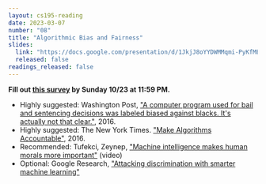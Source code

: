 ```yaml
---
layout: cs195-reading
date: 2023-03-07
number: "08"
title: "Algorithmic Bias and Fairness"
slides:
  link: "https://docs.google.com/presentation/d/1JkjJ8oYYDWMMqmi-PyKfME0ZHV5lXAK1SQCY5t1o5tQ/edit?usp=sharing"
  released: false
readings_released: false
---
```


**Fill out [this survey][l08_form] by Sunday 10/23 at 11:59 PM.**

* Highly suggested: Washington Post, ["A computer program used for bail and sentencing decisions was labeled biased against blacks. It's actually not that clear."](https://www.washingtonpost.com/news/monkey-cage/wp/2016/10/17/can-an-algorithm-be-racist-our-analysis-is-more-cautious-than-propublicas/#comments), 2016.
* Highly suggested: The New York Times. ["Make Algorithms Accountable"](https://www.nytimes.com/2016/08/01/opinion/make-algorithms-accountable.html?_r=0), 2016.
* Recommended: Tufekci, Zeynep, ["Machine intelligence makes human morals more important"](https://www.ted.com/talks/zeynep_tufekci_machine_intelligence_makes_human_morals_more_important) (video)
* Optional: Google Research, ["Attacking discrimination with smarter machine learning"](https://research.google.com/bigpicture/attacking-discrimination-in-ml/)

[l08_form]: https://forms.gle/yYGKjjU7CHS6ZvcXA
